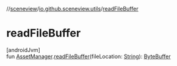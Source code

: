 //[sceneview](../../index.md)/[io.github.sceneview.utils](index.md)/[readFileBuffer](read-file-buffer.md)

# readFileBuffer

[androidJvm]\
fun [AssetManager](https://developer.android.com/reference/kotlin/android/content/res/AssetManager.html).[readFileBuffer](read-file-buffer.md)(fileLocation: [String](https://kotlinlang.org/api/latest/jvm/stdlib/kotlin/-string/index.html)): [ByteBuffer](https://docs.oracle.com/javase/8/docs/api/java/nio/ByteBuffer.html)
